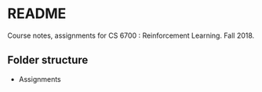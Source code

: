 # README

Course notes, assignments for CS 6700 : Reinforcement Learning.
Fall 2018.

## Folder structure

* Assignments